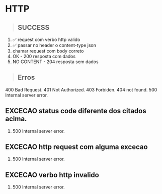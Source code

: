 # HTTP

> ## SUCCESS
1. ✅ request com verbo http valido
2. ✅ passar no header o content-type json
3. chamar request com body correto
4. OK - 200 resposta com dados
5. NO CONTENT - 204 resposta sem dados

> ## Erros
400 Bad Request.
401 Not Authorized.
403 Forbiden.
404 not found.
500 Internal server error.

## EXCECAO status code diferente dos citados acima.
1. 500 Internal server error.

## EXCECAO http request com alguma excecao
1. 500 Internal server error.

## EXCECAO verbo http invalido
1. 500 Internal server error.